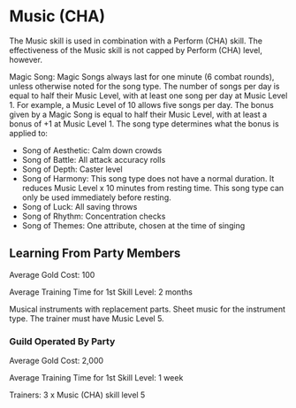 # Music (CHA)

The Music skill is used in combination with a Perform (CHA) skill. The effectiveness of the Music skill is not capped by Perform (CHA) level, however.

Magic Song: Magic Songs always last for one minute (6 combat rounds), unless otherwise noted for the song type. The number of songs per day is equal to half their Music Level, with at least one song per day at Music Level 1. For example, a Music Level of 10 allows five songs per day. The bonus given by a Magic Song is equal to half their Music Level, with at least a bonus of +1 at Music Level 1. The song type determines what the bonus is applied to:

- Song of Aesthetic: Calm down crowds
- Song of Battle: All attack accuracy rolls
- Song of Depth: Caster level
- Song of Harmony: This song type does not have a normal duration. It reduces Music Level x 10 minutes from resting time. This song type can only be used immediately before resting.
- Song of Luck: All saving throws
- Song of Rhythm: Concentration checks
- Song of Themes: One attribute, chosen at the time of singing

## Learning From Party Members

Average Gold Cost: 100

Average Training Time for 1st Skill Level: 2 months

Musical instruments with replacement parts. Sheet music for the instrument type. The trainer must have Music Level 5.

### Guild Operated By Party

Average Gold Cost: 2,000

Average Training Time for 1st Skill Level: 1 week

Trainers: 3 x Music (CHA) skill level 5
